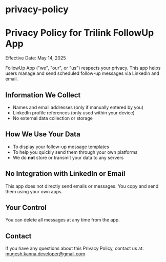 # privacy-policy
# Privacy Policy for Trilink FollowUp App

Effective Date: May 14, 2025

FollowUp App ("we", "our", or "us") respects your privacy. This app helps users manage and send scheduled follow-up messages via LinkedIn and email.

## Information We Collect
- Names and email addresses (only if manually entered by you)
- LinkedIn profile references (only used within your device)
- No external data collection or storage

## How We Use Your Data
- To display your follow-up message templates
- To help you quickly send them through your own platforms
- We do **not** store or transmit your data to any servers

## No Integration with LinkedIn or Email
This app does not directly send emails or messages. You copy and send them using your own apps.

## Your Control
You can delete all messages at any time from the app.

## Contact
If you have any questions about this Privacy Policy, contact us at: mugesh.kanna.developer@gmail.com
